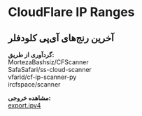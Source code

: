 # CloudFlare IP Ranges
## آخرین رنج‌های آی‌پی کلودفلر

__گردآوری از طریق:__\
MortezaBashsiz/CFScanner\
SafaSafari/ss-cloud-scanner\
vfarid/cf-ip-scanner-py\
ircfspace/scanner

**مشاهده خروجی:**\
[export.ipv4](https://raw.githubusercontent.com/ircfspace/cf-ip-ranges/main/export.ipv4)

